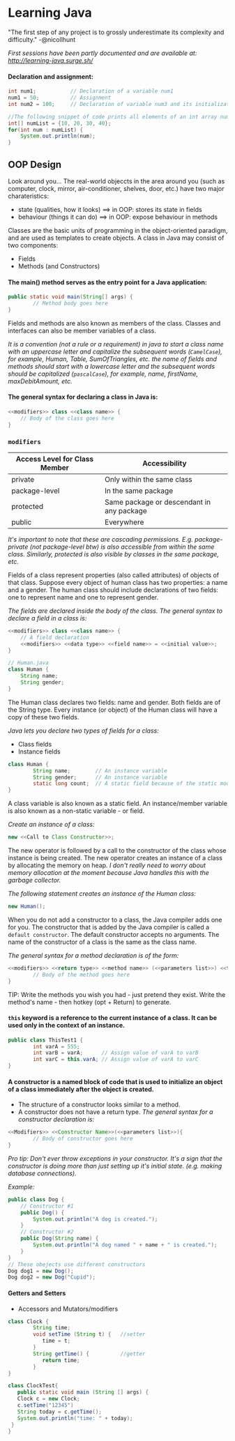 # Learning Java

"The first step of any project is to grossly underestimate its complexity and difficulty." -@nicollhunt

*First sessions have been partly documented and are available at: http://learning-java.surge.sh/*

#### Declaration and assignment:
```java
int num1;           // Declaration of a variable num1
num1 = 50;          // Assignment
int num2 = 100;     // Declaration of variable num3 and its initialization
```

```java
//The following snippet of code prints all elements of an int array numList:
int[] numList = {10, 20, 30, 40};
for(int num : numList) {
    System.out.println(num);
}
```

## OOP Design
Look around you...
The real-world objeccts in the area around you (such as computer, clock, mirror, air-conditioner, shelves, door, etc.) have two major charateristics:
- state (qualities, how it looks) ==> in OOP: stores its state in fields
- behaviour (things it can do)    ==> in OOP: expose behaviour in methods

Classes are the basic units of programming in the object-oriented paradigm, and are used as templates to create objects.
A class in Java may consist of two components:
- Fields
- Methods (and Constructors)

#### The main() method serves as the entry point for a Java application:
```java
public static void main(String[] args) {
        // Method body goes here
}
```

Fields and methods are also known as members of the class. Classes and interfaces can also be member variables of a class.

*It is a convention (not a rule or a requirement) in java to start a class name with an uppercase letter and capitalize the subsequent words (`CamelCase`), for example, Human, Table, SumOfTriangles, etc. the name of fields and methods should start with a lowercase letter and the subsequent words should be capitalized (`pascalCase`), for example, name, firstName, maxDebitAmount, etc.*


#### The general syntax for declaring a class in Java is:
```java
<<modifiers>> class <<class name>> {
    // Body of the class goes here
}
```

### `modifiers`
| Access Level for Class Member | Accessibility                             |
|-------------------------------|-------------------------------------------|
| private                       | Only within the same class                |
| package-level                 | In the same package                       |
| protected                     | Same package or descendant in any package |
| public                        | Everywhere                                |

*It's important to note that these are cascading permissions. E.g. package-private (not package-level btw) is also accessible from within the same class. Similarly, protected is also visible by classes in the same package, etc.*

Fields of a class represent properties (also called attributes) of objects of that class. Suppose every object of human class has two properties: a name and a gender. The human class should include declarations of two fields: one to represent name and one to represent gender.

*The fields are declared inside the body of the class. The general syntax to declare a field in a class is:*
```java
<<modifiers>> class <<class name>> {
    // A field declaration
    <<modifiers>> <<data type>> <<field name>> = <<initial value>>;
}
```

```java
// Human.java
class Human {
    String name;
    String gender;
}
```

The Human class declares two fields: name and gender. Both fields are of the String type. Every instance (or object) of the Human class will have a copy of these two fields.

*Java lets you declare two types of fields for a class:*
- Class fields
- Instance fields

```java
class Human {
        String name;        // An instance variable
        String gender;      // An instance variable
        static long count;  // A static field because of the static modifier
}
```

A class variable is also known as a static field. An instance/member variable is also known as a non-static variable - or field.

*Create an instance of a class:*
```java
new <<Call to Class Constructor>>;
```

The new operator is followed by a call to the constructor of the class whose instance is being created. The new operator creates an instance of a class by allocating the memory on heap.
*I don't really need to worry about memory allocation at the moment because Java handles this with the garbage collector.*

*The following statement creates an instance of the Human class:*
```java
new Human();
```

When you do not add a constructor to a class, the Java compiler adds one for you. The constructor that is added by the Java compiler is called a `default constructor`. The default constructor accepts no arguments. The name of the constructor of a class is the same as the class name.

*The general syntax for a method declaration is of the form:*
```java
<<modifiers>> <<return type>> <<method name>> (<<parameters list>>) <<throws clause>> {
        // Body of the method goes here
}
```

TIP: Write the methods you wish you had - just pretend they exist. Write the method's name - then hotkey (opt + Return) to generate.

#### `this` keyword is a reference to the current instance of a class. It can be used only in the context of an instance.
```java
public class ThisTest1 {
        int varA = 555;
        int varB = varA;      // Assign value of varA to varB
        int varC = this.varA; // Assign value of varA to varC
}
```

#### A constructor is a named block of code that is used to initialize an object of a class immediately after the object is created.
- The structure of a constructor looks similar to a method.
- A constructor does not have a return type.
*The general syntax for a constructor declaration is:*
```java
<<Modifiers>> <<Constructor Name>>(<<parameters list>>){
        // Body of constructor goes here
}
```

*Pro tip: Don't ever throw exceptions in your constructor. It's a sign that the constructor is doing more than just setting up it's initial state. (e.g. making database connections).*

*Example:*
```java
public class Dog {
    // Constructor #1
    public Dog() {
        System.out.println("A dog is created.");
    }
    // Constructor #2
    public Dog(String name) {
        System.out.println("A dog named " + name + " is created.");
    }
}
// These obejects use different constructors
Dog dog1 = new Dog();
Dog dog2 = new Dog("Cupid");
```

#### Getters and Setters
- Accessors and Mutators/modifiers
```java
class Clock {
        String time;
        void setTime (String t) {   //setter
           time = t;
        }
        String getTime() {          //getter
           return time;
        }
}

class ClockTest{
   public static void main (String [] args) {
   Clock c = new Clock;
   c.setTime("12345")
   String today = c.getTime();
   System.out.println("time: " + today);
 }
}
```
